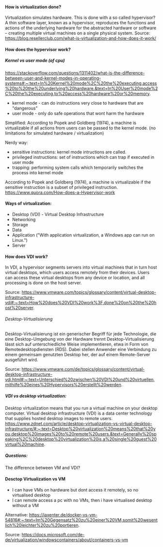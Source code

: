 #### How is virtualization done?
Virtualization simulates hardware. This is done with a so called hypervisor?
A thin software layer, known as a hypervisor, reproduces the functions and actions of the underlying hardware for the abstracted hardware or software – creating multiple virtual machines on a single physical system. 
Source: https://blog.resellerclub.com/what-is-virtualization-and-how-does-it-work/

#### How does the hypervisor work?

##### Kernel vs user mode (of cpu)
https://stackoverflow.com/questions/1311402/what-is-the-difference-between-user-and-kernel-modes-in-operating-systems#:~:text=In%20Kernel%20mode%2C%20the%20executing,access%20to%20the%20underlying%20hardware.&text=In%20User%20mode%2C%20the%20executing,to%20access%20hardware%20or%20memory.
- kernel mode - can do instructions very close to hardware that are "dangerous"
- user mode - only do safe operations that wont harm the hardware

Simplified:
According to Popek and Goldberg (1974), a machine is virtualizable 
if all actions from users can be passed to the kernel mode. (no limitations for simulated hardware / virtualization)

Nerdy way:

- sensitive instructions: kernel mode intructions are called.
- privileged instructions:  set of instructions which can trap if executed in user mode
- trapping: performing system calls which temporarily switches the process into kernel mode

According to Popek and Goldberg (1974), a machine is virtualizable 
if the sensitive instruction is a subset of privileged instruction.
https://www.quora.com/How-does-a-Hypervisor-work

#### Ways of virtualization:

- Desktop (VDI) - Virtual Desktop Infrastructure
- Networking
- Storage
- Data
- Application ("With application virtualization, a Windows app can run on Linux.")
- Server


#### How does VDI work?
In VDI, a hypervisor segments servers into virtual machines that in turn host virtual desktops, which users access remotely from their devices. Users can access these virtual desktops from any device or location, and all processing is done on the host server.

Source: https://www.vmware.com/topics/glossary/content/virtual-desktop-infrastructure-vdi#:~:text=How%20does%20VDI%20work%3F,done%20on%20the%20host%20server.


###### Desktop-Virtualisierung 
Desktop-Virtualisierung ist ein generischer Begriff für jede Technologie, die eine Desktop-Umgebung von der Hardware trennt
Desktop-Virtualisierung lässt sich auf unterschiedliche Weise implementieren, etwa in Form von Remotedesktopdiensten (RDS). Dabei stellen Anwender eine Verbindung zu einem gemeinsam genutzten Desktop her, der auf einem Remote-Server ausgeführt wird.

Source: https://www.vmware.com/de/topics/glossary/content/virtual-desktop-infrastructure-vdi.html#:~:text=Unterschied%20zwischen%20VDI%20und%20virtuellen,mithilfe%20eines%20Hypervisors%20erstellt%20werden.

##### VDI vs desktop virtualization:
Desktop virtualization means that you run a virtual machine on your desktop computer. Virtual desktop infrastructure (VDI) is a data center technology that supplies hosted desktop images to remote users. 
https://www.zdnet.com/article/desktop-virtualization-vs-virtual-desktop-infrastructure/#:~:text=Desktop%20virtualization%20means%20that%20you,desktop%20images%20to%20remote%20users.&text=Generally%20speaking%2C%20desktop%20virtualization%20is,a%20single%20guest%20virtual%20machine.


##### Questions:

The difference between VM and VDI?

#### Desctop Virtualization vs VM
- I can have VMs on hardware but dont access it remotely, so no virtualised desktop
- I can remote access a pc with no VMs, then i have virtualised desktop without a VM

Alternative:
https://jaxenter.de/docker-vs-vm-54816#:~:text=Im%20Gegensatz%20zu%20einer%20VM,somit%20wesentlich%20leichter%20zu%20portieren.


Source:
https://docs.microsoft.com/de-de/virtualization/windowscontainers/about/containers-vs-vm



